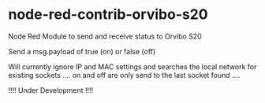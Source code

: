 # node-red-contrib-orvibo-s20

Node Red Module to send and receive status to Orvibo S20

Send a msg.payload of true (on) or false (off)

Will currently ignore IP and MAC settings and searches the local network for existing sockets
.... on and off are only send to the last socket found ....

!!!! Under Development !!!!

